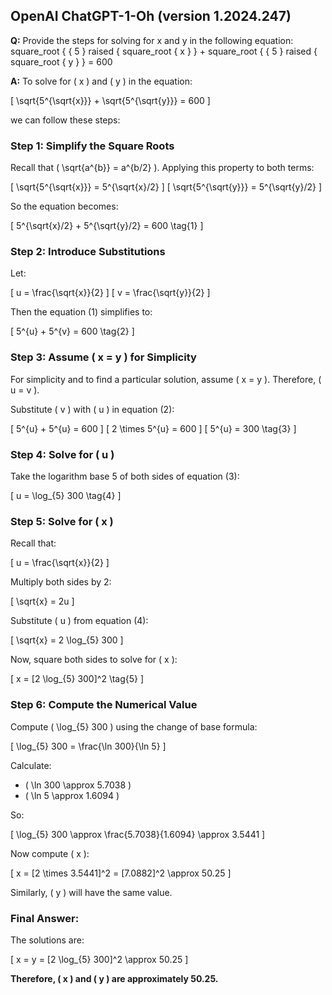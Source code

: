 

## OpenAI ChatGPT-1-Oh (version 1.2024.247)

**Q:** Provide the steps for solving for x and y in the following equation: square_root { { 5 }  raised { square_root { x } } + square_root { { 5 } raised { square_root { y } } = 600

**A:** To solve for \( x \) and \( y \) in the equation:

\[
\sqrt{5^{\sqrt{x}}} + \sqrt{5^{\sqrt{y}}} = 600
\]

we can follow these steps:

### **Step 1: Simplify the Square Roots**

Recall that \( \sqrt{a^{b}} = a^{b/2} \). Applying this property to both terms:

\[
\sqrt{5^{\sqrt{x}}} = 5^{\sqrt{x}/2}
\]
\[
\sqrt{5^{\sqrt{y}}} = 5^{\sqrt{y}/2}
\]

So the equation becomes:

\[
5^{\sqrt{x}/2} + 5^{\sqrt{y}/2} = 600 \tag{1}
\]

### **Step 2: Introduce Substitutions**

Let:

\[
u = \frac{\sqrt{x}}{2}
\]
\[
v = \frac{\sqrt{y}}{2}
\]

Then the equation (1) simplifies to:

\[
5^{u} + 5^{v} = 600 \tag{2}
\]

### **Step 3: Assume \( x = y \) for Simplicity**

For simplicity and to find a particular solution, assume \( x = y \). Therefore, \( u = v \).

Substitute \( v \) with \( u \) in equation (2):

\[
5^{u} + 5^{u} = 600
\]
\[
2 \times 5^{u} = 600
\]
\[
5^{u} = 300 \tag{3}
\]

### **Step 4: Solve for \( u \)**

Take the logarithm base 5 of both sides of equation (3):

\[
u = \log_{5} 300 \tag{4}
\]

### **Step 5: Solve for \( x \)**

Recall that:

\[
u = \frac{\sqrt{x}}{2}
\]

Multiply both sides by 2:

\[
\sqrt{x} = 2u
\]

Substitute \( u \) from equation (4):

\[
\sqrt{x} = 2 \log_{5} 300
\]

Now, square both sides to solve for \( x \):

\[
x = [2 \log_{5} 300]^2 \tag{5}
\]

### **Step 6: Compute the Numerical Value**

Compute \( \log_{5} 300 \) using the change of base formula:

\[
\log_{5} 300 = \frac{\ln 300}{\ln 5}
\]

Calculate:

- \( \ln 300 \approx 5.7038 \)
- \( \ln 5 \approx 1.6094 \)

So:

\[
\log_{5} 300 \approx \frac{5.7038}{1.6094} \approx 3.5441
\]

Now compute \( x \):

\[
x = [2 \times 3.5441]^2 = [7.0882]^2 \approx 50.25
\]

Similarly, \( y \) will have the same value.

### **Final Answer:**

The solutions are:

\[
x = y = [2 \log_{5} 300]^2 \approx 50.25
\]

**Therefore, \( x \) and \( y \) are approximately 50.25.**
